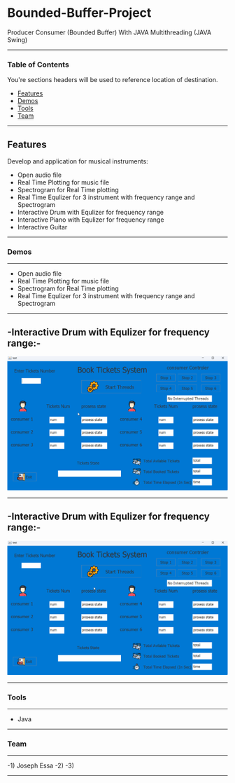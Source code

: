 # Bounded-Buffer-Project
Producer Consumer (Bounded Buffer) With JAVA Multithreading (JAVA Swing)

----
### Table of Contents
You're sections headers will be used to reference location of destination.

- [Features](#Features)
- [Demos](#Demos)
- [Tools](#Tools)
- [Team](#Team)
---

## Features

Develop and application for musical instruments: 

- Open audio file
- Real Time Plotting for music file
- Spectrogram for Real Time plotting
- Real Time Equlizer for 3 instrument with frequency range and Spectrogram
- Interactive Drum with Equlizer for frequency range
- Interactive Piano with Equlizer for frequency range
- Interactive Guitar 
---
### Demos
---
- Open audio file
- Real Time Plotting for music file
- Spectrogram for Real Time plotting
- Real Time Equlizer for 3 instrument with frequency range and Spectrogram
---
-Interactive Drum with Equlizer for frequency range:-
---
![](https://github.com/Joseph-Essa/Bounded-Buffer-Project/blob/main/Gifs/Animation.gif)

---
-Interactive Drum with Equlizer for frequency range:-
---
![](https://github.com/Joseph-Essa/Bounded-Buffer-Project/blob/main/Gifs/Animation1.gif)

---
### Tools
----
- Java
----
### Team
----
-1) Joseph Essa
-2) 
-3)

----


